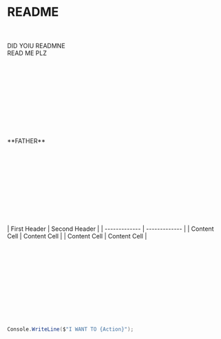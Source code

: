 # README
<br>
<br>
DID YOIU READMNE
<br>
READ ME PLZ
<br><br><br><br><br><br><br><br><br><br><br><br>
**FATHER**
<br><br><br><br><br><br><br><br><br><br><br><br>
| First Header  | Second Header |
| ------------- | ------------- |
| Content Cell  | Content Cell  |
| Content Cell  | Content Cell  |
<br><br><br><br><br><br><br><br><br><br><br><br>

```cs
Console.WriteLine($"I WANT TO {Action}");
```
